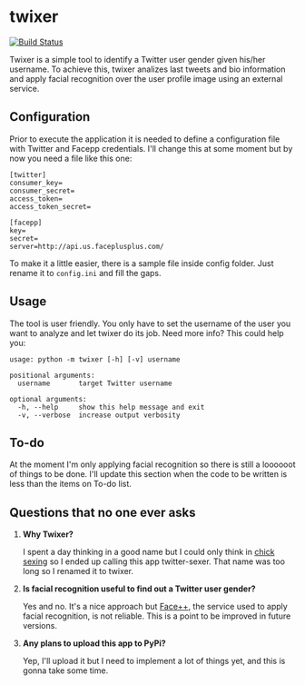 
# twixer
[![Build Status](https://travis-ci.org/davidmogar/twixer.svg?branch=master)](https://travis-ci.org/davidmogar/twixer)

Twixer is a simple tool to identify a Twitter user gender given his/her username. To achieve this, twixer analizes last tweets and bio information and apply facial recognition over the user profile image using an external service.

## Configuration
Prior to execute the application it is needed to define a configuration file with Twitter and Facepp credentials. I'll change this at some moment but by now you need a file like this one:
```
[twitter]
consumer_key=
consumer_secret=
access_token=
access_token_secret=

[facepp]
key=
secret=
server=http://api.us.faceplusplus.com/
```

To make it a little easier, there is a sample file inside config folder. Just rename it to ```config.ini``` and fill the gaps.

## Usage
The tool is user friendly. You only have to set the username of the user you want to analyze and let twixer do its job. Need more info? This could help you:
```
usage: python -m twixer [-h] [-v] username

positional arguments:
  username       target Twitter username

optional arguments:
  -h, --help     show this help message and exit
  -v, --verbose  increase output verbosity
```

## To-do
At the moment I'm only applying facial recognition so there is still a loooooot of things to be done. I'll update this section when the code to be written is less than the items on To-do list.

## Questions that no one ever asks
1. **Why Twixer?**

   I spent a day thinking in a good name but I could only think in [chick sexing](http://en.wikipedia.org/wiki/Chick_sexing) so I ended up calling this app twitter-sexer. That name was too long so I renamed it to twixer.
2. **Is facial recognition useful to find out a Twitter user gender?**

   Yes and no. It's a nice approach but [Face++](http://faceplusplus.com), the service used to apply facial recognition, is not reliable. This is a point to be improved in future versions.
3. **Any plans to upload this app to PyPi?**

   Yep, I'll upload it but I need to implement a lot of things yet, and this is gonna take some time.

